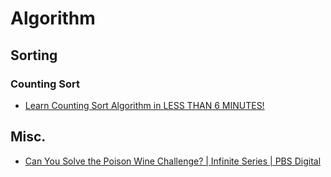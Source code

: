 # Algorithm

## Sorting

### Counting Sort
* [Learn Counting Sort Algorithm in LESS THAN 6 MINUTES!](https://www.youtube.com/watch?v=OKd534EWcdk)

## Misc.
* [Can You Solve the Poison Wine Challenge? | Infinite Series | PBS Digital](https://www.youtube.com/watch?v=N3qmN6pYhi0)
